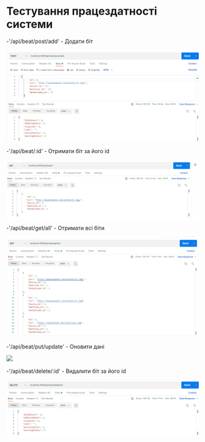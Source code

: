 # Тестування працездатності системи

-'/api/beat/post/add' - Додати біт

![](./add_beat.png)

-'/api/beat/:id' - Отримати біт за його id

![](./get_by_id.png)

-'/api/beat/get/all' - Отримати всі біти

![](./get_all.png)

-'/api/beat/put/update' - Оновити дані 

![](./update_beat.png)

-'/api/beat/delete/:id' - Видалити біт за його id

![](./delete_beat.png)
